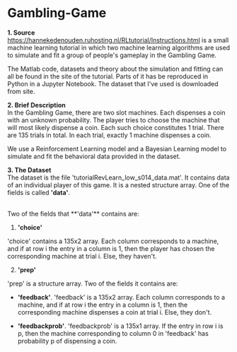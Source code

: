 # Gambling-Game

**1. Source** <br>
https://hannekedenouden.ruhosting.nl/RLtutorial/Instructions.html is a small machine learning tutorial in which two machine learning algorithms are used to simulate and fit a group of people's gameplay in the Gambling Game. 

The Matlab code, datasets and theory about the simulation and fitting can all be found in the site of the tutorial. Parts of it has be reproduced in Python in a Jupyter Notebook. The dataset that I've used is downloaded from site. 

**2. Brief Description** <br>
In the Gambling Game, there are two slot machines. Each dispenses a coin with an unknown probability. The player tries to choose the machine that will most likely dispense a coin. Each such choice constitutes 1 trial. There are 135 trials in total. In each trial, exactly 1 machine dispenses a coin. 

We use a Reinforcement Learning model and a Bayesian Learning model to simulate and fit the behavioral data provided in the dataset. 

**3. The Dataset** <br>
The dataset is the file 'tutorialRevLearn_low_s014_data.mat'. It contains data of an individual player of this game. It is a nested structure array. One of the fields is called **'data'**. 

<br>
Two of the fields that **'data'** contains are: 

1. **'choice'** 

  'choice' contains a 135x2 array. Each column corresponds to a machine, and if at row i the entry in a column is 1, then the player has chosen the corresponding machine at trial i. Else, they haven't. 

2. **'prep'**

  'prep' is a structure array. Two of the fields it contains are: 
  
   - **'feedback'**. 'feedback' is a 135x2 array. Each column corresponds to a machine, and if at row i the entry in a column is 1, then the corresponding machine dispenses a coin at trial i. Else, they don't.

   - **'feedbackprob'**. 'feedbackprob' is a 135x1 array. If the entry in row i is p, then the machine corresponding to column 0 in 'feedback' has probability p of dispensing a coin. 

